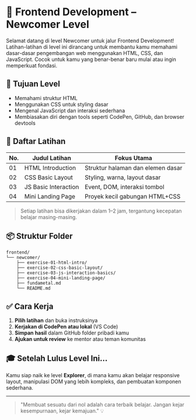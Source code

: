 # 🧭 Frontend Development – Newcomer Level

Selamat datang di level Newcomer untuk jalur Frontend Development! Latihan-latihan di level ini dirancang untuk membantu kamu memahami dasar-dasar pengembangan web menggunakan HTML, CSS, dan JavaScript. Cocok untuk kamu yang benar-benar baru mulai atau ingin memperkuat fondasi.

## 🎯 Tujuan Level

- Memahami struktur HTML
- Menggunakan CSS untuk styling dasar
- Mengenal JavaScript dan interaksi sederhana
- Membiasakan diri dengan tools seperti CodePen, GitHub, dan browser devtools

## 🧪 Daftar Latihan

| No. | Judul Latihan | Fokus Utama |
| --- | ------------- | ----------- |
| 01     |HTML Introduction               | Struktur halaman dan elemen dasar |
| 02                                             | CSS Basic Layout                  | Styling, warna, layout dasar   |
| 03                                             | JS Basic Interaction              | Event, DOM, interaksi tombol   |
| 04                                             | Mini Landing Page                 | Proyek kecil gabungan HTML+CSS |

> Setiap latihan bisa dikerjakan dalam 1–2 jam, tergantung kecepatan belajar masing-masing.

## 📦 Struktur Folder

```
frontend/
└── newcomer/
    ├── exercise-01-html-intro/
    ├── exercise-02-css-basic-layout/
    ├── exercise-03-js-interaction-basics/
    ├── exercise-04-mini-landing-page/
    ├── fundametal.md
    └── README.md
```

## ✅ Cara Kerja

1. **Pilih latihan** dan buka instruksinya
2. **Kerjakan di CodePen atau lokal** (VS Code)
3. **Simpan hasil** dalam GitHub folder pribadi kamu
4. **Ajukan untuk review** ke mentor atau teman komunitas



## 🎓 Setelah Lulus Level Ini...

Kamu siap naik ke level **Explorer**, di mana kamu akan belajar responsive layout, manipulasi DOM yang lebih kompleks, dan pembuatan komponen sederhana.

---

> "Membuat sesuatu dari nol adalah cara terbaik belajar. Jangan kejar kesempurnaan, kejar kemajuan." 💡

